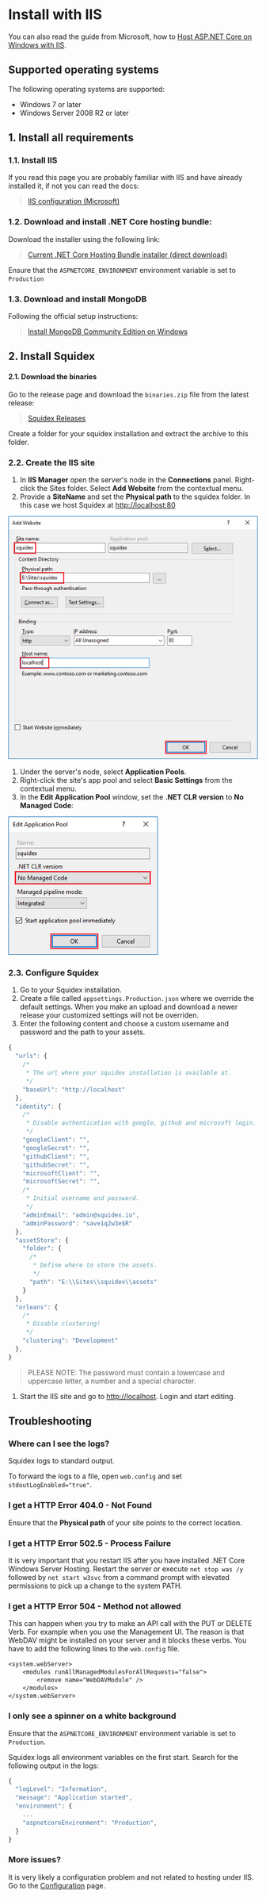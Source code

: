 # Install with IIS

You can also read the guide from Microsoft, how to [Host ASP.NET Core on Windows with IIS](https://docs.microsoft.com/en-US/aspnet/core/host-and-deploy/iis/?view=aspnetcore-2.2#install-the-net-core-hosting-bundle).

## Supported operating systems

The following operating systems are supported:

* Windows 7 or later
* Windows Server 2008 R2 or later

## 1. Install all requirements

### 1.1. Install IIS

If you read this page you are probably familiar with IIS and have already installed it, if not you can read the docs:

> [IIS configuration \(Microsoft\)](https://docs.microsoft.com/en-US/aspnet/core/host-and-deploy/iis/?view=aspnetcore-2.2#iis-configuration)

### 1.2. Download and install .NET Core hosting bundle:

Download the installer using the following link:

> [Current .NET Core Hosting Bundle installer \(direct download\)](https://dotnet.microsoft.com/download/thank-you/dotnet-runtime-2.2.0-windows-hosting-bundle-installer)

Ensure that the `ASPNETCORE_ENVIRONMENT` environment variable is set to `Production`

### 1.3. Download and install MongoDB

Following the official setup instructions:

> [Install MongoDB Community Edition on Windows](https://docs.mongodb.com/manual/tutorial/install-mongodb-on-windows/)

## 2. Install Squidex

#### 2.1. Download the binaries

Go to the release page and download the `binaries.zip` file from the latest release:

> [Squidex Releases](https://github.com/Squidex/squidex/releases)

Create a folder for your squidex installation and extract the archive to this folder.

### 2.2. Create the IIS site

1. In **IIS Manager** open the server's node in the **Connections** panel. Right-click the Sites folder. Select **Add Website** from the contextual menu.
2. Provide a **SiteName** and set the **Physical path** to the squidex folder. In this case we host Squidex at [http://localhost:80](http://localhost:80)

![IIS Site configuration](../../.gitbook/assets/site.png)

1. Under the server's node, select **Application Pools**.
2. Right-click the site's app pool and select **Basic Settings** from the contextual menu.
3. In the **Edit Application Pool** window, set the **.NET CLR version** to **No Managed Code**:

![IIS Application pool](../../.gitbook/assets/pool.png)

### 2.3. Configure Squidex

1. Go to your Squidex installation.
2. Create a file called `appsettings.Production.json` where we override the default settings. When you make an upload and download a newer release your customized settings will not be overriden.
3. Enter the following content and choose a custom username and password and the path to your assets.

```javascript
{
  "urls": {
    /*
     * The url where your squidex installation is available at.
     */
    "baseUrl": "http://localhost"
  },
  "identity": {
    /*
     * Disable authentication with google, github and microsoft login.
     */
    "googleClient": "",
    "googleSecret": "",
    "githubClient": "",
    "githubSecret": "",
    "microsoftClient": "",
    "microsoftSecret": "",
    /*
     * Initial username and password.
     */
    "adminEmail": "admin@squidex.io",
    "adminPassword": "save1q2w3e$R"
  },
  "assetStore": {
    "folder": {
      /*
       * Define where to store the assets.
       */
      "path": "E:\\Sites\\squidex\\assets"
    }
  },
  "orleans": {
    /*
     * Disable clustering!
     */
    "clustering": "Development"
  },
}
```

> PLEASE NOTE: The password must contain a lowercase and uppercase letter, a number and a special character.

1. Start the IIS site and go to [http://localhost](http://localhost). Login and start editing.

## Troubleshooting

### Where can I see the logs?

Squidex logs to standard output. 

To forward the logs to a file, open `web.config` and set `stdoutLogEnabled="true"`.

### I get a HTTP Error 404.0 - Not Found

Ensure that the **Physical path** of your site points to the correct location.

### I get a HTTP Error 502.5 - Process Failure

It is very important that you restart IIS after you have installed .NET Core Windows Server Hosting. Restart the server or execute `net stop was /y` followed by `net start w3svc` from a command prompt with elevated permissions to pick up a change to the system PATH.

### I get a HTTP Error 504 - Method not allowed

This can happen when you try to make an API call with the PUT or DELETE Verb. For example when you use the Management UI. The reason is that WebDAV might be installed on your server and it blocks these verbs. You have to add the following lines to the `web.config` file.

```markup
<system.webServer>
    <modules runAllManagedModulesForAllRequests="false">
        <remove name="WebDAVModule" />
    </modules>
</system.webServer>
```

### I only see a spinner on a white background

Ensure that the `ASPNETCORE_ENVIRONMENT` environment variable is set to `Production`.

Squidex logs all environment variables on the first start. Search for the following output in the logs:

```javascript
{
  "logLevel": "Information",
  "message": "Application started",
  "environment": {
    ...
    "aspnetcoreEnvironment": "Production",
  }
}
```

### More issues?

It is very likely a configuration problem and not related to hosting under IIS. Go to the [Configuration](configuration.md) page.

